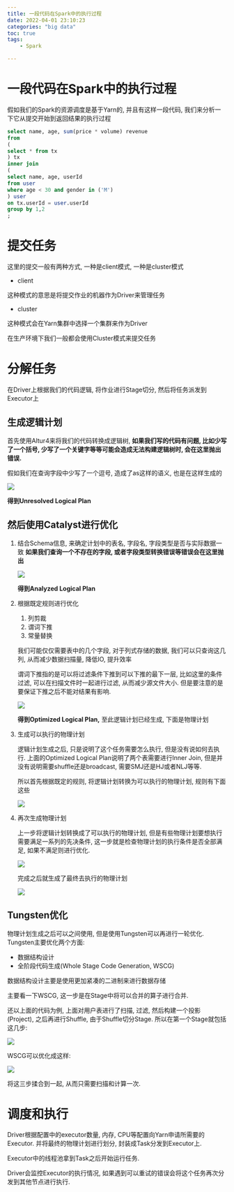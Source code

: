 ```yaml
---
title: 一段代码在Spark中的执行过程
date: 2022-04-01 23:10:23
categories: "big data"
toc: true
tags: 
	- Spark

---
```


# 一段代码在Spark中的执行过程

假如我们的Spark的资源调度是基于Yarn的, 并且有这样一段代码, 我们来分析一下它从提交开始到返回结果的执行过程

```sql
select name, age, sum(price * volume) revenue
from 
(
select * from tx
) tx
inner join 
(
select name, age, userId
from user 
where age < 30 and gender in ('M')
) user
on tx.userId = user.userId
group by 1,2
;
```

<!--more-->

# 提交任务

这里的提交一般有两种方式, 一种是client模式, 一种是cluster模式

- client

这种模式的意思是将提交作业的机器作为Driver来管理任务

- cluster

这种模式会在Yarn集群中选择一个集群来作为Driver

在生产环境下我们一般都会使用Cluster模式来提交任务

# 分解任务

在Driver上根据我们的代码逻辑, 将作业进行Stage切分, 然后将任务派发到Executor上

## 生成逻辑计划

首先使用Altur4来将我们的代码转换成逻辑树, **如果我们写的代码有问题, 比如少写了一个括号, 少写了一个关键字等等可能会造成无法构建逻辑树时, 会在这里抛出错误.** 

假如我们在查询字段中少写了一个逗号, 造成了as这样的语义, 也是在这样生成的

![](https://raw.githubusercontent.com/liunaijie/images/master/1649318674407.png)

**得到Unresolved Logical Plan**

## 然后使用Catalyst进行优化

1. 结合Schema信息, 来确定计划中的表名, 字段名, 字段类型是否与实际数据一致 **如果我们查询一个不存在的字段, 或者字段类型转换错误等错误会在这里抛出**
   
    ![](https://raw.githubusercontent.com/liunaijie/images/master/1649318674408.png)
    
    **得到Analyzed Logical Plan**
    
2. 根据既定规则进行优化
    1. 列剪裁
    2. 谓词下推
    3. 常量替换
    
    我们可能仅仅需要表中的几个字段, 对于列式存储的数据, 我们可以只查询这几列, 从而减少数据扫描量, 降低IO, 提升效率
    
    谓词下推指的是可以将过滤条件下推到可以下推的最下一层, 比如这里的条件过滤, 可以在扫描文件时一起进行过滤, 从而减少源文件大小. 但是要注意的是要保证下推之后不能对结果有影响.
    
    ![](https://raw.githubusercontent.com/liunaijie/images/master/1649318674409.png)
    
    
    
    **得到Optimized Logical Plan,** 至此逻辑计划已经生成, 下面是物理计划
    
3. 生成可以执行的物理计划
   
    逻辑计划生成之后, 只是说明了这个任务需要怎么执行, 但是没有说如何去执行. 上面的Optimized Logical Plan说明了两个表需要进行Inner Join, 但是并没有说明需要shuffle还是broadcast, 需要SMJ还是HJ或者NLJ等等. 
    
    所以首先根据既定的规则, 将逻辑计划转换为可以执行的物理计划, 规则有下面这些
    
    ![](https://raw.githubusercontent.com/liunaijie/images/master/1649318674410.png)
    
4. 再次生成物理计划
   
    上一步将逻辑计划转换成了可以执行的物理计划, 但是有些物理计划要想执行需要满足一系列的先决条件, 这一步就是检查物理计划的执行条件是否全部满足, 如果不满足则进行优化.
    
    ![](https://raw.githubusercontent.com/liunaijie/images/master/1649318674411.png)
    
    完成之后就生成了最终去执行的物理计划
    
    ![](https://raw.githubusercontent.com/liunaijie/images/master/1649318674412.png)

## Tungsten优化

物理计划生成之后可以之间使用, 但是使用Tungsten可以再进行一轮优化. Tungsten主要优化两个方面:

- 数据结构设计
- 全阶段代码生成(Whole Stage Code Generation, WSCG)

数据结构设计主要是使用更加紧凑的二进制来进行数据存储

主要看一下WSCG, 这一步是在Stage中将可以合并的算子进行合并.

还以上面的代码为例, 上面对用户表进行了扫描, 过滤, 然后构建一个投影(Project), 之后再进行Shuffle, 由于Shuffle切分Stage. 所以在第一个Stage就包括这几步:

![](https://raw.githubusercontent.com/liunaijie/images/master/1649318674413.png)

WSCG可以优化成这样:

![](https://raw.githubusercontent.com/liunaijie/images/master/1649318674414.png)



将这三步揉合到一起, 从而只需要扫描和计算一次.

# 调度和执行

Driver根据配置中的executor数量, 内存, CPU等配置向Yarn申请所需要的Executor. 并将最终的物理计划进行划分, 封装成Task分发到Executor上.

Executor中的线程池拿到Task之后开始运行任务.

Driver会监控Executor的执行情况, 如果遇到可以重试的错误会将这个任务再次分发到其他节点进行执行.